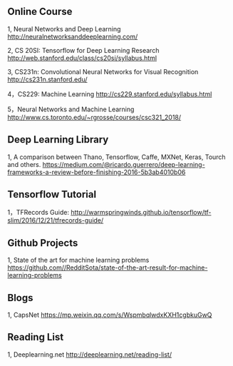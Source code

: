 ## Online Course
1, Neural Networks and Deep Learning 
http://neuralnetworksanddeeplearning.com/

2, CS 20SI: Tensorflow for Deep Learning Research
http://web.stanford.edu/class/cs20si/syllabus.html

3, CS231n: Convolutional Neural Networks for Visual Recognition
http://cs231n.stanford.edu/

4，CS229: Machine Learning http://cs229.stanford.edu/syllabus.html

5，Neural Networks and Machine Learning http://www.cs.toronto.edu/~rgrosse/courses/csc321_2018/

## Deep Learning Library
1, A comparison between Thano, Tensorflow, Caffe, MXNet, Keras, Tourch and others. 
https://medium.com/@ricardo.guerrero/deep-learning-frameworks-a-review-before-finishing-2016-5b3ab4010b06

## Tensorflow Tutorial
1，TFRecords Guide: http://warmspringwinds.github.io/tensorflow/tf-slim/2016/12/21/tfrecords-guide/

## Github Projects
1, State of the art for machine learning problems https://github.com//RedditSota/state-of-the-art-result-for-machine-learning-problems

## Blogs
1, CapsNet https://mp.weixin.qq.com/s/WspmbqlwdxKXH1cgbkuGwQ

## Reading List
1, Deeplearning.net http://deeplearning.net/reading-list/
